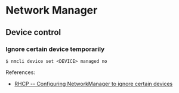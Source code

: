 Network Manager
===============

## Device control

### Ignore certain device temporarily

    $ nmcli device set <DEVICE> managed no

References:

- [RHCP -- Configuring NetworkManager to ignore certain devices](https://tinyurl.com/ypbrhww2)
